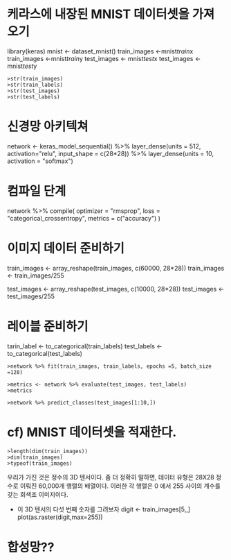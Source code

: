 # 케라스에 내장된 MNIST 데이터셋을 가져오기

library(keras)
mnist <- dataset_mnist()
train_images <-mnist$train$x
train_images <-mnist$train$y
test_images <- mnist$test$x
test_images <- mnist$test$y

```
>str(train_images)
>str(train_labels)
>str(test_images)
>str(test_labels)
```
# 신경망 아키텍쳐
network <- keras_model_sequential() %>%
  layer_dense(units = 512, activation="relu", input_shape = c(28*28)) %>%
  layer_dense(units = 10, activation = "softmax")
  
  
# 컴파일 단계
network %>% compile(
  optimizer = "rmsprop",
  loss = "categorical_crossentropy",
  metrics = c("accuracy")
)

# 이미지 데이터 준비하기
train_images <- array_reshape(train_images, c(60000, 28*28))
train_images <- train_images/255

test_images <- array_reshape(test_images, c(10000, 28*28))
test_images <- test_images/255

# 레이블 준비하기
tarin_label <- to_categorical(train_labels)
test_labels <- to_categorical(test_labels)

```
>network %>% fit(train_images, train_labels, epochs =5, batch_size =128)
```
```
>metrics <- network %>% evaluate(test_images, test_labels)
>metrics
```
```
>network %>% predict_classes(test_images[1:10,])
```

# cf) MNIST 데이터셋을 적재한다.

```
>length(dim(train_images))
>dim(train_images)
>typeof(train_images)
```

우리가 가진 것은 정수의 3D 텐서이다. 좀 더 정확히 말하면, 데이터 유형은 28X28 정수로 이뤄진 60,000개 행렬의 배열이다.
이러한 각 행렬은 0 에서 255 사이의 계수를 갖는 회색조 이미지이다.

+ 이 3D 텐서의 다섯 번째 숫자를 그려보자
digit <- train_images[5,,]
plot(as.raster(digit,max=255))

# 합성망??





